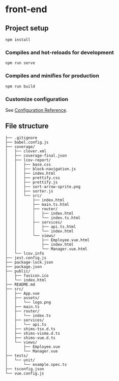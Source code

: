 # front-end

## Project setup
```
npm install
```

### Compiles and hot-reloads for development
```
npm run serve
```

### Compiles and minifies for production
```
npm run build
```

### Customize configuration
See [Configuration Reference](https://cli.vuejs.org/config/).


## File structure
```
├── .gitignore
├── babel.config.js
├── coverage/
│   ├── clover.xml
│   ├── coverage-final.json
│   ├── lcov-report/
│   │   ├── base.css
│   │   ├── block-navigation.js
│   │   ├── index.html
│   │   ├── prettify.css
│   │   ├── prettify.js
│   │   ├── sort-arrow-sprite.png
│   │   ├── sorter.js
│   │   └── src/
│   │       ├── index.html
│   │       ├── main.ts.html
│   │       ├── router/
│   │       │   ├── index.html
│   │       │   └── index.ts.html
│   │       ├── services/
│   │       │   ├── api.ts.html
│   │       │   └── index.html
│   │       └── views/
│   │           ├── Employee.vue.html
│   │           ├── index.html
│   │           └── Manager.vue.html
│   └── lcov.info
├── jest.config.js
├── package-lock.json
├── package.json
├── public/
│   ├── favicon.ico
│   └── index.html
├── README.md
├── src/
│   ├── App.vue
│   ├── assets/
│   │   └── logo.png
│   ├── main.ts
│   ├── router/
│   │   └── index.ts
│   ├── services/
│   │   └── api.ts
│   ├── shims-tsx.d.ts
│   ├── shims-visma.d.ts
│   ├── shims-vue.d.ts
│   └── views/
│       ├── Employee.vue
│       └── Manager.vue
├── tests/
│   └── unit/
│       └── example.spec.ts
├── tsconfig.json
└── vue.config.js
```